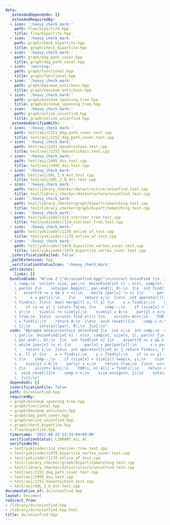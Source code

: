 ```yaml
---
data:
  _extendedDependsOn: []
  _extendedRequiredBy:
  - icon: ':heavy_check_mark:'
    path: flow/bipartite.hpp
    title: flow/bipartite.hpp
  - icon: ':heavy_check_mark:'
    path: graph/check_bipartite.hpp
    title: graph/check_bipartite.hpp
  - icon: ':heavy_check_mark:'
    path: graph/dag_path_cover.hpp
    title: graph/dag_path_cover.hpp
  - icon: ':warning:'
    path: graph/functional.hpp
    title: graph/functional.hpp
  - icon: ':heavy_check_mark:'
    path: graph/maximum_antichain.hpp
    title: graph/maximum_antichain.hpp
  - icon: ':heavy_check_mark:'
    path: graph/minimum_spanning_tree.hpp
    title: graph/minimum_spanning_tree.hpp
  - icon: ':heavy_check_mark:'
    path: graph/online_unionfind.hpp
    title: graph/online_unionfind.hpp
  _extendedVerifiedWith:
  - icon: ':heavy_check_mark:'
    path: test/aoj/2251_dag_path_cover.test.cpp
    title: test/aoj/2251_dag_path_cover.test.cpp
  - icon: ':heavy_check_mark:'
    path: test/aoj/2251_maxantichain.test.cpp
    title: test/aoj/2251_maxantichain.test.cpp
  - icon: ':heavy_check_mark:'
    path: test/aoj/2995_dsu.test.cpp
    title: test/aoj/2995_dsu.test.cpp
  - icon: ':heavy_check_mark:'
    path: test/aoj/GRL_2_A_mst.test.cpp
    title: test/aoj/GRL_2_A_mst.test.cpp
  - icon: ':heavy_check_mark:'
    path: test/library_checker/datastructure/unionfind.test.cpp
    title: test/library_checker/datastructure/unionfind.test.cpp
  - icon: ':heavy_check_mark:'
    path: test/library_checker/graph/bipartitematching.test.cpp
    title: test/library_checker/graph/bipartitematching.test.cpp
  - icon: ':heavy_check_mark:'
    path: test/yukicoder/114_steriner_tree.test.cpp
    title: test/yukicoder/114_steriner_tree.test.cpp
  - icon: ':heavy_check_mark:'
    path: test/yukicoder/1170_online_uf.test.cpp
    title: test/yukicoder/1170_online_uf.test.cpp
  - icon: ':heavy_check_mark:'
    path: test/yukicoder/1479_bipartite_vertex_cover.test.cpp
    title: test/yukicoder/1479_bipartite_vertex_cover.test.cpp
  _isVerificationFailed: false
  _pathExtension: hpp
  _verificationStatusIcon: ':heavy_check_mark:'
  attributes:
    links: []
  bundledCode: "#line 2 \"ds/unionfind.hpp\"\n\nstruct UnionFind {\n  int n;\n  int\
    \ comp;\n  vc<int> size, par;\n  UnionFind(int n) : n(n), comp(n), size(n, 1),\
    \ par(n) {\n    iota(par.begin(), par.end(), 0);\n  }\n  int find(int x) {\n \
    \   assert(0 <= x && x < n);\n    while (par[x] != x) {\n      par[x] = par[par[x]];\n\
    \      x = par[x];\n    }\n    return x;\n  }\n\n  int operator[](int x) { return\
    \ find(x); }\n\n  bool merge(ll x, ll y) {\n    x = find(x);\n    y = find(y);\n\
    \    if (x == y) { return false; }\n    comp--;\n    if (size[x] < size[y]) swap(x,\
    \ y);\n    size[x] += size[y];\n    size[y] = 0;\n    par[y] = x;\n    return\
    \ true;\n  }\n\n  vc<int> find_all() {\n    vc<int> A(n);\n    FOR(i, n) A[i]\
    \ = find(i);\n    return A;\n  }\n\n  void reset(){\n    comp = n;\n    size.assign(n,\
    \ 1);\n    iota(all(par), 0);\n  }\n};\n"
  code: "#pragma once\n\nstruct UnionFind {\n  int n;\n  int comp;\n  vc<int> size,\
    \ par;\n  UnionFind(int n) : n(n), comp(n), size(n, 1), par(n) {\n    iota(par.begin(),\
    \ par.end(), 0);\n  }\n  int find(int x) {\n    assert(0 <= x && x < n);\n   \
    \ while (par[x] != x) {\n      par[x] = par[par[x]];\n      x = par[x];\n    }\n\
    \    return x;\n  }\n\n  int operator[](int x) { return find(x); }\n\n  bool merge(ll\
    \ x, ll y) {\n    x = find(x);\n    y = find(y);\n    if (x == y) { return false;\
    \ }\n    comp--;\n    if (size[x] < size[y]) swap(x, y);\n    size[x] += size[y];\n\
    \    size[y] = 0;\n    par[y] = x;\n    return true;\n  }\n\n  vc<int> find_all()\
    \ {\n    vc<int> A(n);\n    FOR(i, n) A[i] = find(i);\n    return A;\n  }\n\n\
    \  void reset(){\n    comp = n;\n    size.assign(n, 1);\n    iota(all(par), 0);\n\
    \  }\n};\n"
  dependsOn: []
  isVerificationFile: false
  path: ds/unionfind.hpp
  requiredBy:
  - graph/minimum_spanning_tree.hpp
  - graph/functional.hpp
  - graph/maximum_antichain.hpp
  - graph/dag_path_cover.hpp
  - graph/online_unionfind.hpp
  - graph/check_bipartite.hpp
  - flow/bipartite.hpp
  timestamp: '2022-06-25 13:24:04+09:00'
  verificationStatus: LIBRARY_ALL_AC
  verifiedWith:
  - test/yukicoder/114_steriner_tree.test.cpp
  - test/yukicoder/1479_bipartite_vertex_cover.test.cpp
  - test/yukicoder/1170_online_uf.test.cpp
  - test/library_checker/graph/bipartitematching.test.cpp
  - test/library_checker/datastructure/unionfind.test.cpp
  - test/aoj/2251_dag_path_cover.test.cpp
  - test/aoj/2995_dsu.test.cpp
  - test/aoj/2251_maxantichain.test.cpp
  - test/aoj/GRL_2_A_mst.test.cpp
documentation_of: ds/unionfind.hpp
layout: document
redirect_from:
- /library/ds/unionfind.hpp
- /library/ds/unionfind.hpp.html
title: ds/unionfind.hpp
---
```

